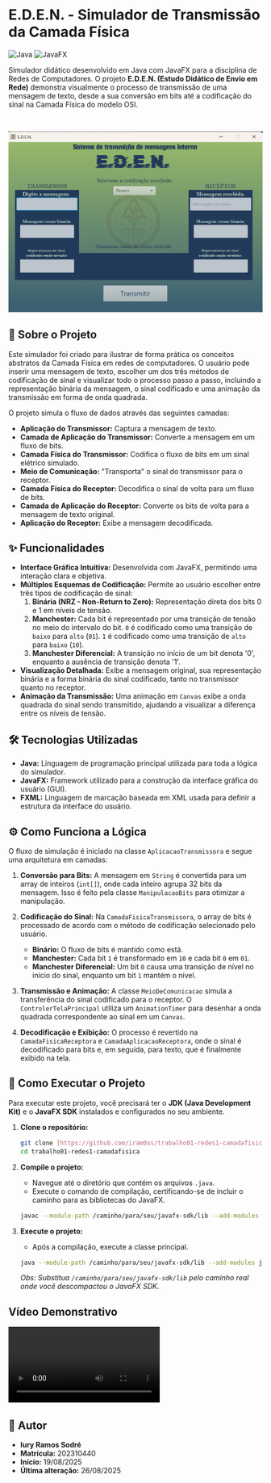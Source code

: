# E.D.E.N. - Simulador de Transmissão da Camada Física
![Java](https://img.shields.io/badge/Java-11+-orange.svg) ![JavaFX](https://img.shields.io/badge/JavaFX-17+-blue.svg)

Simulador didático desenvolvido em Java com JavaFX para a disciplina de Redes de Computadores. O projeto **E.D.E.N. (Estudo Didático de Envio em Rede)** demonstra visualmente o processo de transmissão de uma mensagem de texto, desde a sua conversão em bits até a codificação do sinal na Camada Física do modelo OSI.

<br>

![Interface do E.D.E.N.](redes1_trabalho01_202310440/img/telaPrintTrabalho01.png)

## 📜 Sobre o Projeto

Este simulador foi criado para ilustrar de forma prática os conceitos abstratos da Camada Física em redes de computadores. O usuário pode inserir uma mensagem de texto, escolher um dos três métodos de codificação de sinal e visualizar todo o processo passo a passo, incluindo a representação binária da mensagem, o sinal codificado e uma animação da transmissão em forma de onda quadrada.

O projeto simula o fluxo de dados através das seguintes camadas:
* **Aplicação do Transmissor:** Captura a mensagem de texto.
* **Camada de Aplicação do Transmissor:** Converte a mensagem em um fluxo de bits.
* **Camada Física do Transmissor:** Codifica o fluxo de bits em um sinal elétrico simulado.
* **Meio de Comunicação:** "Transporta" o sinal do transmissor para o receptor.
* **Camada Física do Receptor:** Decodifica o sinal de volta para um fluxo de bits.
* **Camada de Aplicação do Receptor:** Converte os bits de volta para a mensagem de texto original.
* **Aplicação do Receptor:** Exibe a mensagem decodificada.

## ✨ Funcionalidades

* **Interface Gráfica Intuitiva:** Desenvolvida com JavaFX, permitindo uma interação clara e objetiva.
* **Múltiplos Esquemas de Codificação:** Permite ao usuário escolher entre três tipos de codificação de sinal:
    1.  **Binária (NRZ - Non-Return to Zero):** Representação direta dos bits 0 e 1 em níveis de tensão.
    2.  **Manchester:** Cada bit é representado por uma transição de tensão no meio do intervalo do bit. `0` é codificado como uma transição de `baixo` para `alto` (`01`). `1` é codificado como uma transição de `alto` para `baixo` (`10`).
    3.  **Manchester Diferencial:** A transição no início de um bit denota '0', enquanto a ausência de transição denota '1'.
* **Visualização Detalhada:** Exibe a mensagem original, sua representação binária e a forma binária do sinal codificado, tanto no transmissor quanto no receptor.
* **Animação da Transmissão:** Uma animação em `Canvas` exibe a onda quadrada do sinal sendo transmitido, ajudando a visualizar a diferença entre os níveis de tensão.

## 🛠️ Tecnologias Utilizadas

* **Java:** Linguagem de programação principal utilizada para toda a lógica do simulador.
* **JavaFX:** Framework utilizado para a construção da interface gráfica do usuário (GUI).
* **FXML:** Linguagem de marcação baseada em XML usada para definir a estrutura da interface do usuário.

## ⚙️ Como Funciona a Lógica

O fluxo de simulação é iniciado na classe `AplicacaoTransmissora` e segue uma arquitetura em camadas:

1.  **Conversão para Bits:** A mensagem em `String` é convertida para um array de inteiros (`int[]`), onde cada inteiro agrupa 32 bits da mensagem. Isso é feito pela classe `ManipulacaoBits` para otimizar a manipulação.

2.  **Codificação do Sinal:** Na `CamadaFisicaTransmissora`, o array de bits é processado de acordo com o método de codificação selecionado pelo usuário.
    * **Binário:** O fluxo de bits é mantido como está.
    * **Manchester:** Cada bit `1` é transformado em `10` e cada bit `0` em `01`.
    * **Manchester Diferencial:** Um bit `0` causa uma transição de nível no início do sinal, enquanto um bit `1` mantém o nível.
   

3.  **Transmissão e Animação:** A classe `MeioDeComunicacao` simula a transferência do sinal codificado para o receptor. O `ControlerTelaPrincipal` utiliza um `AnimationTimer` para desenhar a onda quadrada correspondente ao sinal em um `Canvas`.

4.  **Decodificação e Exibição:** O processo é revertido na `CamadaFisicaReceptora` e `CamadaAplicacaoReceptora`, onde o sinal é decodificado para bits e, em seguida, para texto, que é finalmente exibido na tela.

## 🚀 Como Executar o Projeto

Para executar este projeto, você precisará ter o **JDK (Java Development Kit)** e o **JavaFX SDK** instalados e configurados no seu ambiente.

1.  **Clone o repositório:**
    ```bash
    git clone [https://github.com/iram0ss/trabalho01-redes1-camadafisica.git](https://github.com/iram0ss/trabalho01-redes1-camadafisica.git)
    cd trabalho01-redes1-camadafisica
    ```

2.  **Compile o projeto:**
    * Navegue até o diretório que contém os arquivos `.java`.
    * Execute o comando de compilação, certificando-se de incluir o caminho para as bibliotecas do JavaFX.
    ```bash
    javac --module-path /caminho/para/seu/javafx-sdk/lib --add-modules javafx.controls,javafx.fxml *.java
    ```

3.  **Execute o projeto:**
    * Após a compilação, execute a classe principal.
    ```bash
    java --module-path /caminho/para/seu/javafx-sdk/lib --add-modules javafx.controls,javafx.fxml Principal
    ```
    *Obs: Substitua `/caminho/para/seu/javafx-sdk/lib` pelo caminho real onde você descompactou o JavaFX SDK.*

## Vídeo Demonstrativo
![Demonstração funcional](redes1_trabalho01_202310440/img/videoTesteTrabalho01.mp4)

## 👤 Autor

* **Iury Ramos Sodré**
* **Matrícula:** 202310440
* **Início:** 19/08/2025
* **Última alteração:** 26/08/2025

